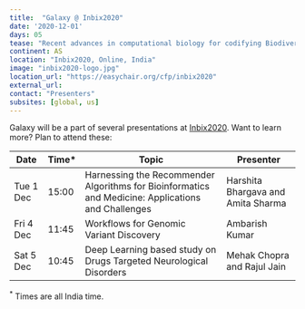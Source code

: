 ```yaml
---
title:  "Galaxy @ Inbix2020"
date: '2020-12-01'
days: 05
tease: "Recent advances in computational biology for codifying Biodiversity into one health approach: Biodiversity, Climate change, One health and Zoonotic diseases"
continent: AS
location: "Inbix2020, Online, India"
image: "inbix2020-logo.jpg"
location_url: "https://easychair.org/cfp/inbix2020"
external_url: 
contact: "Presenters"
subsites: [global, us]
---
```


Galaxy will be a part of several presentations at [Inbix2020](https://easychair.org/cfp/inbix2020).  Want to learn more?  Plan to attend these:

| Date | Time* | Topic | Presenter |
| ---- | ---- | ---- | ---- |
| Tue 1 Dec | 15:00 | Harnessing the Recommender Algorithms for Bioinformatics and Medicine: Applications and Challenges | Harshita Bhargava and Amita Sharma |
| Fri 4 Dec |11:45 | Workflows for Genomic Variant Discovery | Ambarish Kumar |
| Sat 5 Dec | 10:45 | Deep Learning based study on Drugs Targeted Neurological Disorders | Mehak Chopra and Rajul Jain |

<sup>*</sup> Times are all India time.

